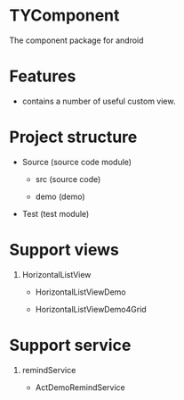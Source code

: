 TYComponent
===========

The component package for android

Features
========
- contains a number of useful custom view.

Project structure
=================
- Source (source code module)

	- src (source code)
	
	- demo (demo)
	
- Test (test module)


Support views
=========
1. HorizontalListView

	- HorizontalListViewDemo
	
	- HorizontalListViewDemo4Grid

Support service
========
1. remindService
	
	- ActDemoRemindService
